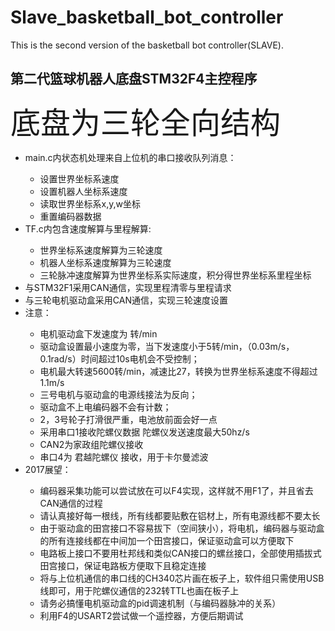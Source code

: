# Slave_basketball_bot_controller
This is the second version of the basketball bot controller(SLAVE).
<h2>第二代篮球机器人底盘STM32F4主控程序</h2>
<p><font size="10px">底盘为三轮全向结构</font></p>
<p>
    <ul>
        <li>main.c内状态机处理来自上位机的串口接收队列消息：</li>
            <ul>
                <li>设置世界坐标系速度</li>
                <li>设置机器人坐标系速度</li>
                <li>读取世界坐标系x,y,w坐标</li>
                <li>重置编码器数据</li>
            </ul>
        <li>TF.c内包含速度解算与里程解算:</li>
            <ul>
                <li>世界坐标系速度解算为三轮速度</li>
                <li>机器人坐标系速度解算为三轮速度</li>
                <li>三轮脉冲速度解算为世界坐标系实际速度，积分得世界坐标系里程坐标</li>
            </ul>
        <li>与STM32F1采用CAN通信，实现里程清零与里程请求</li>
        <li>与三轮电机驱动盒采用CAN通信，实现三轮速度设置</li>
		<li>注意：</li>
			<ul>
				<li>电机驱动盒下发速度为 转/min</li>
				<li>驱动盒设置最小速度为零，当下发速度小于5转/min，（0.03m/s，0.1rad/s）时间超过10s电机会不受控制；</li>
				<li>电机最大转速5600转/min，减速比27，转换为世界坐标系速度不得超过1.1m/s</li>
				<li>三号电机与驱动盒的电源线接法为反向；</li>
				<li>驱动盒不上电编码器不会有计数；</li>
				<li>2，3号轮子打滑很严重，电池放前面会好一点</li>
				<li>采用串口1接收陀螺仪数据     陀螺仪发送速度最大50hz/s</li>
				<li>CAN2为家政组陀螺仪接收</li>
				<li>串口4为 君越陀螺仪 接收，用于卡尔曼滤波</li>
			</ul>
		<li>2017展望：</li>
			<ul>
				<li>编码器采集功能可以尝试放在可以F4实现，这样就不用F1了，并且省去CAN通信的过程</li>
				<li>请认真接好每一根线，所有线都要贴敷在铝材上，所有电源线都不要太长</li>
				<li>由于驱动盒的田宫接口不容易拔下（空间狭小），将电机，编码器与驱动盒的所有连接线都在中间加一个田宫接口，保证驱动盒可以方便取下</li>
				<li>电路板上接口不要用杜邦线和类似CAN接口的螺丝接口，全部使用插拔式田宫接口，保证电路板方便取下且稳定连接</li>
				<li>将与上位机通信的串口线的CH340芯片画在板子上，软件组只需使用USB线即可，用于陀螺仪通信的232转TTL也画在板子上</li>
				<li>请务必搞懂电机驱动盒的pid调速机制（与编码器脉冲的关系）</li>
			    <li>利用F4的USART2尝试做一个遥控器，方便后期调试</li>			
			</ul>
    </ul>
</p>
